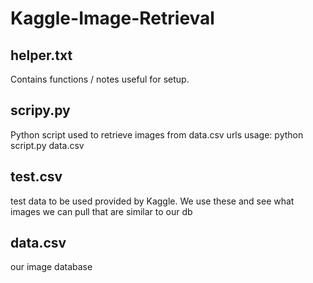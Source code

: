 # Kaggle-Image-Retrieval

helper.txt
---------
Contains functions / notes useful for setup.

scripy.py
---------
Python script used to retrieve images from data.csv urls
usage:
	python script.py data.csv <outputdir/>

test.csv
--------
test data to be used provided by Kaggle. We use these and see what images we can pull that are similar to our db

data.csv
--------
our image database
